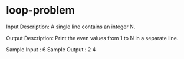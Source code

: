 # loop-problem
Input Description:
A single line contains an integer N.

Output Description:
Print the even values from 1 to N in a separate line.

Sample Input :
6
Sample Output :
2
4
